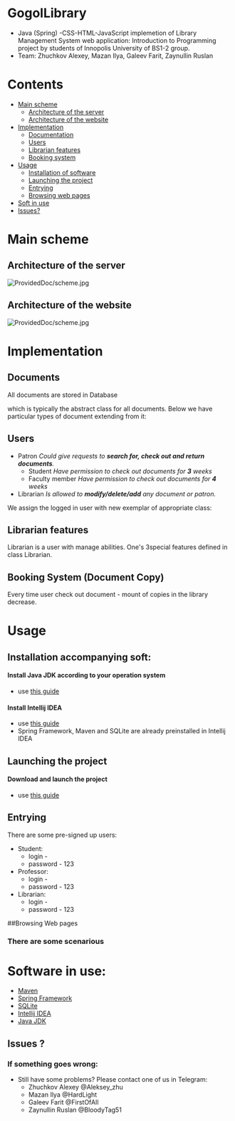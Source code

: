 # GogolLibrary
+ Java (Spring) -CSS-HTML-JavaScript implemetion of Library Management System web application: 
Introduction to Programming project by students of Innopolis University of BS1-2 group.
+ Team: Zhuchkov Alexey, Mazan Ilya, Galeev Farit, Zaynullin Ruslan

# Contents
  + <a href="#main">Main scheme</a>
    + <a href="#arcp">Architecture of the server</a>
    + <a href="#arcw">Architecture of the website</a>
  + <a href="#imp">Implementation</a>
    + <a href="#doc">Documentation</a>
    + <a href="#user">Users</a>
    + <a href="#lib">Librarian features</a>
    + <a href="#book">Booking system</a>
  + <a href="#installation">Usage</a>
    + <a href="#inst">Installation of software</a>
    + <a href="#launch">Launching the project</a>
    + <a href="#entry">Entrying</a>
    + <a href="#browse">Browsing web pages</a>
  + <a href="#soft">Soft in use</a>
  + <a href="#issue">Issues?</a>
<a name="main">

# Main scheme
</a> 

<a name="arcp"> 

## Architecture of the server
</a> 
 <img src="ProvidedDoc/scheme.jpg" alt="ProvidedDoc/scheme.jpg"> 
 
<a name="arcw"> 
   
## Architecture of the website
</a> 
 <img src="ProvidedDoc/scheme.jpg" alt="ProvidedDoc/scheme.jpg"> 
 
<a name="imp">
   
# Implementation
</a>

<a name="doc">
   
## Documents
</a>
All documents are stored in Database 

which is typically the abstract class for all documents.
Below we have particular types of document extending from it: 

<a name="user">
   
## Users
</a>

  + Patron 
   *Could give requests to  ***search for, check out and return documents***.*
    + Student
   *Have permission to сheck out documents for ***3*** weeks* 
    + Faculty member 
   *Have permission to сheck out documents for ***4*** weeks* 
  + Librarian
   *Is allowed to ***modify/delete/add*** any document or patron.*

We assign the logged in user with new exemplar of appropriate class:

        
<a name="lib">

## Librarian features
</a>
Librarian is a user with manage abilities. One's 3special features
defined in class Librarian. 

        

<a name="book">

## Booking System (Document Copy)
</a>

         

Every time user check out document - mount of copies in the library decrease.
<a name="installation">
  
# Usage
</a>

<a name="inst">

## Installation accompanying soft:
</a>

#### Install Java JDK according to your operation system

  + use <a href="ProvidedDoc/java.pdf"> this guide </a>

#### Install Intellij IDEA 
  + use <a href="https://www.jetbrains.com/help/idea/install-and-set-up-intellij-idea.html"> this guide</a> 
  + Spring Framework, Maven and SQLite are already preinstalled in Intellij IDEA
  
<a name="launch"> 
   
## Launching the project
</a>

#### Download and launch the project
  
  + use <a href="ProvidedDoc/project.pdf">this guide</a>
    
<a name="entry">

## Entrying
</a>
There are some pre-signed up users:
<ul>
   <li> Student:
      <ul>
         <li> login - 
         <li> password - 123
      </ul>
   <li> Professor:
      <ul>
         <li> login - 
         <li> password - 123
      </ul>
   <li> Librarian:
      <ul>
         <li> login - 
         <li> password  - 123
     </ul>
 </ul>
     
<a name="browse">

##Browsing Web pages
### There are some scenarious

<a name="soft">

# Software in use:
</a>

  + <a href="http://maven.apache.org/POM/4.0.0">Maven</a>
  + <a href="https://spring.io/docs">Spring Framework</a>
  + <a href="http://www.sqlite.org/docs.html">SQLite</a>
  + <a href="https://www.jetbrains.com/idea/">Intellij IDEA</a>
  + <a href="http://www.oracle.com/technetwork/java/javase/downloads/index.html">Java JDK</a>
  
<a name="issue">
    
## Issues ?
</a>

### If something goes wrong:
  + Still have some problems? Please contact one of us in Telegram:
    + Zhuchkov Alexey @Aleksey_zhu
    + Mazan Ilya @HardLight
    + Galeev Farit @FirstOfAll
    + Zaynullin Ruslan @BloodyTag51
